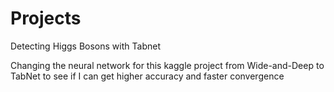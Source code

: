 # Projects
Detecting Higgs Bosons with Tabnet 

Changing the neural network for this kaggle project from Wide-and-Deep to TabNet to see if I can get higher accuracy and faster convergence

